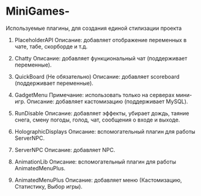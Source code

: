 # MiniGames-
Используемые плагины, для создания единой стилизации проекта

1. PlaceholderAPI
Описание: добавляет отображение переменных в чате, табе, скорборде и т.д.

2. Chatty 
Описание: добавляет функциональный чат (поддерживает переменные).

3. QuickBoard (Не обязательно)
Описание: добавляет scoreboard (поддерживает переменные).

4. GadgetMenu
Примечание: использовать только на серверах мини-игр.
Описание: добавляет кастомизацию (поддерживает MySQL).

5. RunDisable
Описание: добавляет эффекты, убирает дождь, таяние снега, смену погоды, голод, чат, сообщения о входе и выходе.

6. HolographicDisplays
Описание: вспомогательный плагин для работы ServerNPC.

7. ServerNPC
Описание: добавляет NPC.

8. AnimationLib
Описание: вспомогательный плагин для работы AnimatedMenuPlus.

9. AnimatedMenuPlus
Описание: добавляет меню (Кастомизацию, Статистику, Выбор игры).
